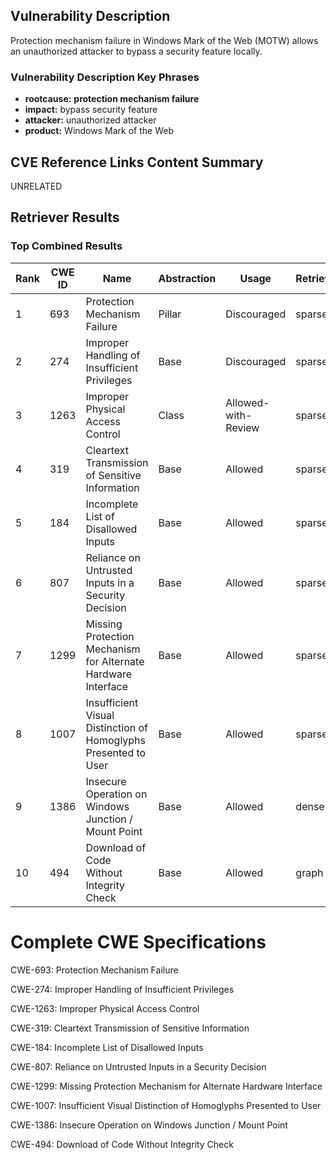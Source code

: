 ## Vulnerability Description
Protection mechanism failure in Windows Mark of the Web (MOTW) allows an unauthorized attacker to bypass a security feature locally.

### Vulnerability Description Key Phrases
- **rootcause:** **protection mechanism failure**
- **impact:** bypass security feature
- **attacker:** unauthorized attacker
- **product:** Windows Mark of the Web

## CVE Reference Links Content Summary
UNRELATED

## Retriever Results

### Top Combined Results

| Rank | CWE ID | Name | Abstraction | Usage  | Retrievers | Individual Scores |
|------|--------|------|-------------|-------|------------|-------------------|
| 1 | 693 | Protection Mechanism Failure | Pillar | Discouraged | sparse | 0.162 |
| 2 | 274 | Improper Handling of Insufficient Privileges | Base | Discouraged | sparse | 0.143 |
| 3 | 1263 | Improper Physical Access Control | Class | Allowed-with-Review | sparse | 0.134 |
| 4 | 319 | Cleartext Transmission of Sensitive Information | Base | Allowed | sparse | 0.132 |
| 5 | 184 | Incomplete List of Disallowed Inputs | Base | Allowed | sparse | 0.127 |
| 6 | 807 | Reliance on Untrusted Inputs in a Security Decision | Base | Allowed | sparse | 0.125 |
| 7 | 1299 | Missing Protection Mechanism for Alternate Hardware Interface | Base | Allowed | sparse | 0.125 |
| 8 | 1007 | Insufficient Visual Distinction of Homoglyphs Presented to User | Base | Allowed | sparse | 0.124 |
| 9 | 1386 | Insecure Operation on Windows Junction / Mount Point | Base | Allowed | dense | 0.569 |
| 10 | 494 | Download of Code Without Integrity Check | Base | Allowed | graph | 0.002 |



# Complete CWE Specifications

CWE-693: Protection Mechanism Failure

CWE-274: Improper Handling of Insufficient Privileges

CWE-1263: Improper Physical Access Control

CWE-319: Cleartext Transmission of Sensitive Information

CWE-184: Incomplete List of Disallowed Inputs

CWE-807: Reliance on Untrusted Inputs in a Security Decision

CWE-1299: Missing Protection Mechanism for Alternate Hardware Interface

CWE-1007: Insufficient Visual Distinction of Homoglyphs Presented to User

CWE-1386: Insecure Operation on Windows Junction / Mount Point

CWE-494: Download of Code Without Integrity Check